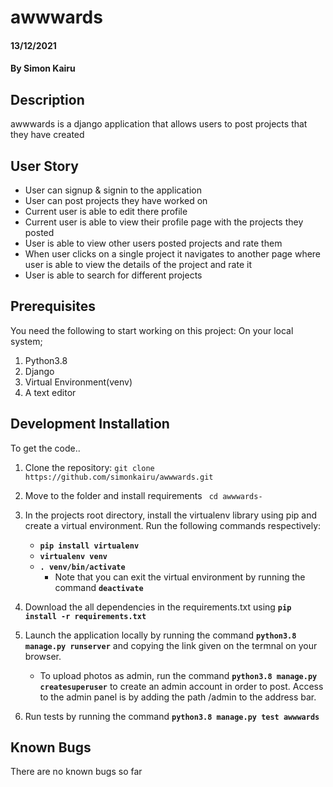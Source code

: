 # awwwards

#### 13/12/2021  

#### By **Simon Kairu** 

## Description  
 awwwards is a django application that allows users  to post projects that they have created 

 ## User Story

* User can signup & signin to the application
* User can post projects they have worked on
* Current user is able to edit there profile
* Current user is able to view their profile page with the projects they posted
* User is able to view other users posted projects and rate them
* When user clicks on a single project it navigates to another page where user is able to view the details of the project and rate it
* User is able to search for different projects

## Prerequisites

You need the following to start working on this project: On your local system; 

1. Python3.8
2. Django
3. Virtual Environment(venv)
4. A text editor

## Development Installation

To get the code..

1. Clone the repository:
 `git clone  https://github.com/simonkairu/awwwards.git`

2. Move to the folder and install requirements
 ` cd awwwards-`

3. In the projects root directory, install the virtualenv library using pip and create a virtual environment. Run the following commands respectively:
    - **`pip install virtualenv`**
    - **`virtualenv venv`**
    - **`. venv/bin/activate`**
        * Note that you can exit the virtual environment by running the command **`deactivate`**
4. Download the all dependencies in the requirements.txt using **`pip install -r requirements.txt`**
5. Launch the application locally by running the command **`python3.8 manage.py runserver`** and copying the link given on the termnal on your browser.
    - To upload photos as admin, run the command  **`python3.8 manage.py createsuperuser`** to create an admin account in order to post. Access to the admin panel is by adding the path /admin to the address bar.
6. Run tests by running the command **`python3.8 manage.py test awwwards`**

## Known Bugs
There are no known bugs so far  